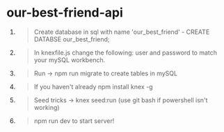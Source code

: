 # our-best-friend-api

1. > Create database in sql with name 'our_best_friend' - CREATE DATABSE our_best_friend;
2. > In knexfile.js change the following: user and password to match your mySQL workbench. 
3. > Run -> npm run migrate to create tables in mySQL 
4. > If you haven't already npm install knex -g
5. > Seed tricks -> knex seed:run (use git bash if powershell isn't working) 
6. > npm run dev to start server! 
